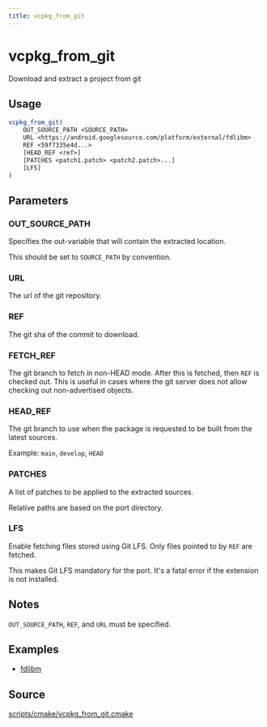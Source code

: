 ```yaml
---
title: vcpkg_from_git
---
```


# vcpkg_from_git

Download and extract a project from git

## Usage

```cmake
vcpkg_from_git(
    OUT_SOURCE_PATH <SOURCE_PATH>
    URL <https://android.googlesource.com/platform/external/fdlibm>
    REF <59f7335e4d...>
    [HEAD_REF <ref>]
    [PATCHES <patch1.patch> <patch2.patch>...]
    [LFS]
)
```

## Parameters

### OUT_SOURCE_PATH
Specifies the out-variable that will contain the extracted location.

This should be set to `SOURCE_PATH` by convention.

### URL

The url of the git repository.

### REF

The git sha of the commit to download.

### FETCH_REF

The git branch to fetch in non-HEAD mode. After this is fetched,
then `REF` is checked out. This is useful in cases where the git server
does not allow checking out non-advertised objects.

### HEAD_REF

The git branch to use when the package is requested to be built from the latest sources.

Example: `main`, `develop`, `HEAD`

### PATCHES

A list of patches to be applied to the extracted sources.

Relative paths are based on the port directory.

### LFS

Enable fetching files stored using Git LFS.
Only files pointed to by `REF` are fetched.

This makes Git LFS mandatory for the port.
It's a fatal error if the extension is not installed.

## Notes

`OUT_SOURCE_PATH`, `REF`, and `URL` must be specified.

## Examples

- [fdlibm](https://github.com/Microsoft/vcpkg/blob/master/ports/fdlibm/portfile.cmake)

## Source

[scripts/cmake/vcpkg\_from\_git.cmake](https://github.com/Microsoft/vcpkg/blob/master/scripts/cmake/vcpkg_from_git.cmake)

